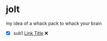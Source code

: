 # jolt
my idea of a whack pack to whack your brain

- [X] sub1 [Link Title](https://example.com) :x:
